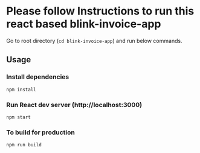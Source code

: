 # Please follow Instructions to run this react based blink-invoice-app

Go to root directory (```cd blink-invoice-app```) and run below commands.

## Usage

### Install dependencies

```
npm install
```

### Run React dev server (http://localhost:3000)

```
npm start
```

### To build for production

```
npm run build
```

